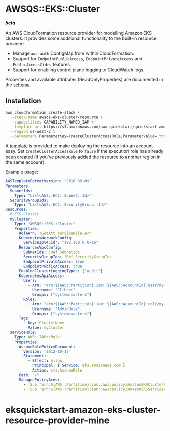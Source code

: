 # AWSQS::EKS::Cluster
***beta***
 
An AWS CloudFormation resource provider for modelling Amazon EKS clusters. 
It provides some additional functionality to the built-in resource provider:

* Manage `aws-auth` ConfigMap from within CloudFormation.
* Support for `EndpointPublicAccess`, `EndpointPrivateAccess` and 
`PublicAccessCidrs` features.
* Support for enabling control plane logging to CloudWatch logs.   

Properties and available attributes (ReadOnlyProperties) are documented in 
the [schema](./awsqs-eks-cluster.json).

## Installation
```bash
aws cloudformation create-stack \
  --stack-name awsqs-eks-cluster-resource \
  --capabilities CAPABILITY_NAMED_IAM \
  --template-url https://s3.amazonaws.com/aws-quickstart/quickstart-amazon-eks-cluster-resource-provider/deploy.template.yaml \
  --region us-west-2 \
  --parameters ParameterKey=CreateClusterAccessRole,ParameterValue='true' # set to false if you have already deployed once in another region
```
A [template](./deploy.template.yaml) is provided to make deploying the resource into 
an account easy. Set `CreateClusterAccessRole` to `false` if the execution role has 
already been created (if you've previously added the resource to another region in the same account).

Example usage:

```yaml
AWSTemplateFormatVersion: "2010-09-09"
Parameters:
  SubnetIds:
    Type: "List<AWS::EC2::Subnet::Id>"
  SecurityGroupIds:
    Type: "List<AWS::EC2::SecurityGroup::Id>"
Resources:
  # EKS Cluster
  myCluster:
    Type: "AWSQS::EKS::Cluster"
    Properties:
      RoleArn: !GetAtt serviceRole.Arn
      KubernetesNetworkConfig:
        ServiceIpv4Cidr: "192.168.0.0/16"
      ResourcesVpcConfig:
        SubnetIds: !Ref SubnetIds
        SecurityGroupIds: !Ref SecurityGroupIds
        EndpointPrivateAccess: true
        EndpointPublicAccess: true
      EnabledClusterLoggingTypes: ["audit"]
      KubernetesApiAccess:
        Users:
          - Arn: "arn:${AWS::Partition}:iam::${AWS::AccountId}:user/my-user"
            Username: "CliUser"
            Groups: ["system:masters"]
        Roles:
          - Arn: "arn:${AWS::Partition}:iam::${AWS::AccountId}:role/my-role"
            Username: "AdminRole"
            Groups: ["system:masters"]
      Tags:
        - Key: ClusterName
          Value: myCluster
  serviceRole:
    Type: AWS::IAM::Role
    Properties:
      AssumeRolePolicyDocument:
        Version: '2012-10-17'
        Statement:
          - Effect: Allow
            Principal: { Service: eks.amazonaws.com }
            Action: sts:AssumeRole
      Path: "/"
      ManagedPolicyArns:
        - !Sub 'arn:${AWS::Partition}:iam::aws:policy/AmazonEKSClusterPolicy'
        - !Sub 'arn:${AWS::Partition}:iam::aws:policy/AmazonEKSServicePolicy'
```
# eksquickstart-amazon-eks-cluster-resource-provider-mine
